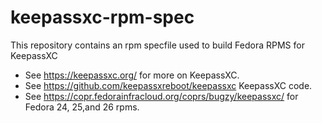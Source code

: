 # keepassxc-rpm-spec

This repository contains an rpm specfile used to build Fedora RPMS for KeepassXC
- See https://keepassxc.org/ for more on KeepassXC.
- See https://github.com/keepassxreboot/keepassxc KeepassXC code.
- See https://copr.fedorainfracloud.org/coprs/bugzy/keepassxc/ for Fedora 24, 25,and 26 rpms.
